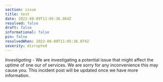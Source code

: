 ```yaml
---
section: issue
title: test
date: 2022-08-09T11:05:36.064Z
resolved: false
draft: false
informational: false
pin: false
resolvedWhen: 2022-08-09T11:05:36.074Z
severity: disrupted
---
```

*Investigating* - We are investigating a potential issue that might affect the uptime of one our of services. We are sorry for any inconvenience this may cause you. This incident post will be updated once we have more information.